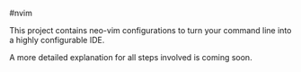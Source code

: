 #nvim

This project contains neo-vim configurations to turn your command line
into a highly configurable IDE.

A more detailed explanation for all steps involved is coming soon.
